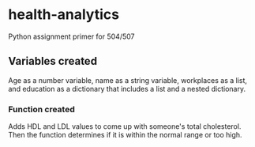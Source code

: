 # health-analytics
Python assignment primer for 504/507


## Variables created
Age as a number variable, name as a string variable, workplaces as a list, and education as a dictionary that includes a list and a nested dictionary.



### Function created
Adds HDL and LDL values to come up with someone's total cholesterol.
Then the function determines if it is within the normal range or too high.

